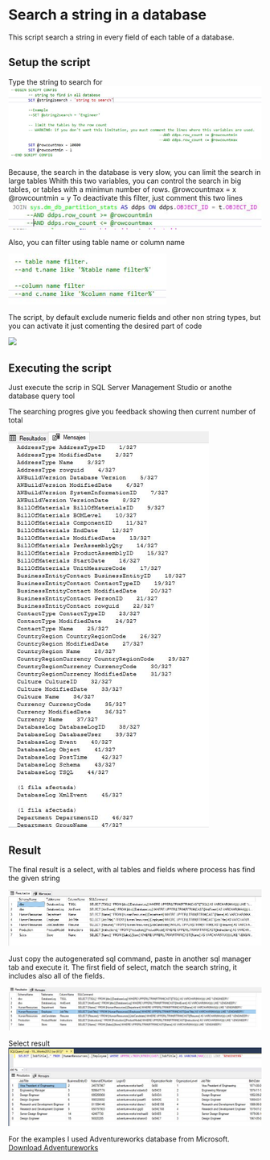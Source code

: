 # Search a string in a database

This script search a string in every field of each table of a database.

## Setup the script

Type the string to search for
![](./img/01_Script_setup.JPG)


Because, the search in the database is very slow, you can limit the search in large tables
Whith this two variables, you can control the search in big tables, or tables with a minimun number of rows.
@rowcountmax = x
@rowcountmin = y
To deactivate this filter, just comment this two lines
![](./img/03_rowcount_filter_Inactive.JPG)

Also, you can filter using table name or column name

![](./img/tablenamecolumnnamefilter.JPG)

The script, by default exclude numeric fields and other non string types, but you can activate it just comenting the desired part of code

![](./img/umericTypeFilter.JPG)


## Executing the script
Just execute the scrip in SQL Server Management Studio or anothe database query tool

The searching progres give you feedback showing then current number of total

![](./img/04_Searching_Process.JPG)


## Result

The final result is a select, with al tables and fields where process has find the given string

![](./img/05_result.JPG)

Just copy the autogenerated sql command, paste in another sql manager tab and execute it. The first field of select, match the search string, it includes also all of the fields.

![](./img/SelectResult.JPG)

Select result
![](./img/ExecuteSelectResult.JPG)



For the examples I used Adventureworks database from Microsoft.
[Download Adventureworks](https://docs.microsoft.com/es-es/sql/samples/adventureworks-install-configure?view=sql-server-ver15&tabs=ssms)
